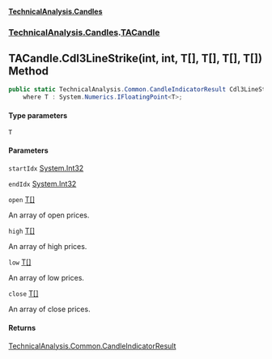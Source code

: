 #### [TechnicalAnalysis.Candles](TechnicalAnalysis.Candles.md 'TechnicalAnalysis.Candles')
### [TechnicalAnalysis.Candles](TechnicalAnalysis.Candles.md#TechnicalAnalysis.Candles 'TechnicalAnalysis.Candles').[TACandle](TACandle.md 'TechnicalAnalysis.Candles.TACandle')

## TACandle.Cdl3LineStrike<T>(int, int, T[], T[], T[], T[]) Method

```csharp
public static TechnicalAnalysis.Common.CandleIndicatorResult Cdl3LineStrike<T>(int startIdx, int endIdx, T[] open, T[] high, T[] low, T[] close)
    where T : System.Numerics.IFloatingPoint<T>;
```
#### Type parameters

<a name='TechnicalAnalysis.Candles.TACandle.Cdl3LineStrike_T_(int,int,T[],T[],T[],T[]).T'></a>

`T`
#### Parameters

<a name='TechnicalAnalysis.Candles.TACandle.Cdl3LineStrike_T_(int,int,T[],T[],T[],T[]).startIdx'></a>

`startIdx` [System.Int32](https://docs.microsoft.com/en-us/dotnet/api/System.Int32 'System.Int32')

<a name='TechnicalAnalysis.Candles.TACandle.Cdl3LineStrike_T_(int,int,T[],T[],T[],T[]).endIdx'></a>

`endIdx` [System.Int32](https://docs.microsoft.com/en-us/dotnet/api/System.Int32 'System.Int32')

<a name='TechnicalAnalysis.Candles.TACandle.Cdl3LineStrike_T_(int,int,T[],T[],T[],T[]).open'></a>

`open` [T](TACandle.Cdl3LineStrike_T_(int,int,T[],T[],T[],T[]).md#TechnicalAnalysis.Candles.TACandle.Cdl3LineStrike_T_(int,int,T[],T[],T[],T[]).T 'TechnicalAnalysis.Candles.TACandle.Cdl3LineStrike<T>(int, int, T[], T[], T[], T[]).T')[[]](https://docs.microsoft.com/en-us/dotnet/api/System.Array 'System.Array')

An array of open prices.

<a name='TechnicalAnalysis.Candles.TACandle.Cdl3LineStrike_T_(int,int,T[],T[],T[],T[]).high'></a>

`high` [T](TACandle.Cdl3LineStrike_T_(int,int,T[],T[],T[],T[]).md#TechnicalAnalysis.Candles.TACandle.Cdl3LineStrike_T_(int,int,T[],T[],T[],T[]).T 'TechnicalAnalysis.Candles.TACandle.Cdl3LineStrike<T>(int, int, T[], T[], T[], T[]).T')[[]](https://docs.microsoft.com/en-us/dotnet/api/System.Array 'System.Array')

An array of high prices.

<a name='TechnicalAnalysis.Candles.TACandle.Cdl3LineStrike_T_(int,int,T[],T[],T[],T[]).low'></a>

`low` [T](TACandle.Cdl3LineStrike_T_(int,int,T[],T[],T[],T[]).md#TechnicalAnalysis.Candles.TACandle.Cdl3LineStrike_T_(int,int,T[],T[],T[],T[]).T 'TechnicalAnalysis.Candles.TACandle.Cdl3LineStrike<T>(int, int, T[], T[], T[], T[]).T')[[]](https://docs.microsoft.com/en-us/dotnet/api/System.Array 'System.Array')

An array of low prices.

<a name='TechnicalAnalysis.Candles.TACandle.Cdl3LineStrike_T_(int,int,T[],T[],T[],T[]).close'></a>

`close` [T](TACandle.Cdl3LineStrike_T_(int,int,T[],T[],T[],T[]).md#TechnicalAnalysis.Candles.TACandle.Cdl3LineStrike_T_(int,int,T[],T[],T[],T[]).T 'TechnicalAnalysis.Candles.TACandle.Cdl3LineStrike<T>(int, int, T[], T[], T[], T[]).T')[[]](https://docs.microsoft.com/en-us/dotnet/api/System.Array 'System.Array')

An array of close prices.

#### Returns
[TechnicalAnalysis.Common.CandleIndicatorResult](https://docs.microsoft.com/en-us/dotnet/api/TechnicalAnalysis.Common.CandleIndicatorResult 'TechnicalAnalysis.Common.CandleIndicatorResult')